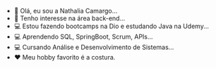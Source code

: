 - 👋 Olá, eu sou a Nathalia Camargo...
- 👀 Tenho interesse na área back-end... 
- 💻 Estou fazendo bootcamps na Dio e estudando Java na Udemy...
- 💻 Aprendendo SQL, SpringBoot, Scrum, APIs...
- 💻 Cursando Análise e Desenvolvimento de Sistemas...
- ❤ Meu hobby favorito é a costura.

<!---
NathaliaCS24/NathaliaCS24 is a ✨ special ✨ repository because its `README.md` (this file) appears on your GitHub profile.
You can click the Preview link to take a look at your changes.
--->
